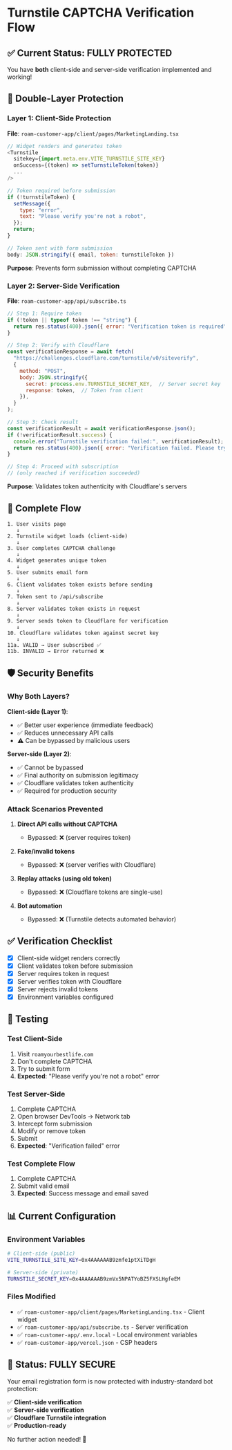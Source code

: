 # Turnstile CAPTCHA Verification Flow

## ✅ Current Status: FULLY PROTECTED

You have **both** client-side and server-side verification implemented and working!

## 🔐 Double-Layer Protection

### Layer 1: Client-Side Protection
**File**: `roam-customer-app/client/pages/MarketingLanding.tsx`

```javascript
// Widget renders and generates token
<Turnstile
  sitekey={import.meta.env.VITE_TURNSTILE_SITE_KEY}
  onSuccess={(token) => setTurnstileToken(token)}
  ...
/>

// Token required before submission
if (!turnstileToken) {
  setMessage({
    type: "error",
    text: "Please verify you're not a robot",
  });
  return;
}

// Token sent with form submission
body: JSON.stringify({ email, token: turnstileToken })
```

**Purpose**: Prevents form submission without completing CAPTCHA

### Layer 2: Server-Side Verification
**File**: `roam-customer-app/api/subscribe.ts`

```javascript
// Step 1: Require token
if (!token || typeof token !== "string") {
  return res.status(400).json({ error: "Verification token is required" });
}

// Step 2: Verify with Cloudflare
const verificationResponse = await fetch(
  "https://challenges.cloudflare.com/turnstile/v0/siteverify",
  {
    method: "POST",
    body: JSON.stringify({
      secret: process.env.TURNSTILE_SECRET_KEY,  // Server secret key
      response: token,  // Token from client
    }),
  }
);

// Step 3: Check result
const verificationResult = await verificationResponse.json();
if (!verificationResult.success) {
  console.error("Turnstile verification failed:", verificationResult);
  return res.status(400).json({ error: "Verification failed. Please try again." });
}

// Step 4: Proceed with subscription
// (only reached if verification succeeded)
```

**Purpose**: Validates token authenticity with Cloudflare's servers

## 🔄 Complete Flow

```
1. User visits page
   ↓
2. Turnstile widget loads (client-side)
   ↓
3. User completes CAPTCHA challenge
   ↓
4. Widget generates unique token
   ↓
5. User submits email form
   ↓
6. Client validates token exists before sending
   ↓
7. Token sent to /api/subscribe
   ↓
8. Server validates token exists in request
   ↓
9. Server sends token to Cloudflare for verification
   ↓
10. Cloudflare validates token against secret key
   ↓
11a. VALID → User subscribed ✅
11b. INVALID → Error returned ❌
```

## 🛡️ Security Benefits

### Why Both Layers?

**Client-side (Layer 1)**:
- ✅ Better user experience (immediate feedback)
- ✅ Reduces unnecessary API calls
- ⚠️ Can be bypassed by malicious users

**Server-side (Layer 2)**:
- ✅ Cannot be bypassed
- ✅ Final authority on submission legitimacy
- ✅ Cloudflare validates token authenticity
- ✅ Required for production security

### Attack Scenarios Prevented

1. **Direct API calls without CAPTCHA**
   - Bypassed: ❌ (server requires token)
   
2. **Fake/invalid tokens**
   - Bypassed: ❌ (server verifies with Cloudflare)

3. **Replay attacks (using old token)**
   - Bypassed: ❌ (Cloudflare tokens are single-use)

4. **Bot automation**
   - Bypassed: ❌ (Turnstile detects automated behavior)

## ✅ Verification Checklist

- [x] Client-side widget renders correctly
- [x] Client validates token before submission
- [x] Server requires token in request
- [x] Server verifies token with Cloudflare
- [x] Server rejects invalid tokens
- [x] Environment variables configured

## 🧪 Testing

### Test Client-Side
1. Visit `roamyourbestlife.com`
2. Don't complete CAPTCHA
3. Try to submit form
4. **Expected**: "Please verify you're not a robot" error

### Test Server-Side
1. Complete CAPTCHA
2. Open browser DevTools → Network tab
3. Intercept form submission
4. Modify or remove token
5. Submit
6. **Expected**: "Verification failed" error

### Test Complete Flow
1. Complete CAPTCHA
2. Submit valid email
3. **Expected**: Success message and email saved

## 📊 Current Configuration

### Environment Variables
```bash
# Client-side (public)
VITE_TURNSTILE_SITE_KEY=0x4AAAAAAB9zmfe1ptXiTDgH

# Server-side (private)
TURNSTILE_SECRET_KEY=0x4AAAAAAB9zmVx5NPATYoBZ5FXSLHgfeEM
```

### Files Modified
- ✅ `roam-customer-app/client/pages/MarketingLanding.tsx` - Client widget
- ✅ `roam-customer-app/api/subscribe.ts` - Server verification
- ✅ `roam-customer-app/.env.local` - Local environment variables
- ✅ `roam-customer-app/vercel.json` - CSP headers

## 🎉 Status: FULLY SECURE

Your email registration form is now protected with industry-standard bot protection:

✅ **Client-side verification**  
✅ **Server-side verification**  
✅ **Cloudflare Turnstile integration**  
✅ **Production-ready**

No further action needed! 🚀




